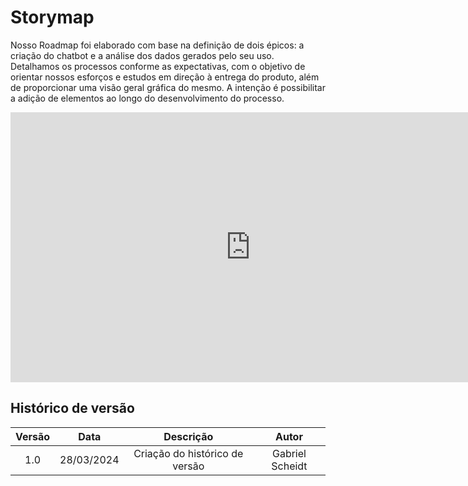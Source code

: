 # **Storymap**

Nosso Roadmap foi elaborado com base na definição de dois épicos: a criação do chatbot e a análise dos dados gerados pelo seu uso. Detalhamos os processos conforme as expectativas, com o objetivo de orientar nossos esforços e estudos em direção à entrega do produto, além de proporcionar uma visão geral gráfica do mesmo. A intenção é possibilitar a adição de elementos ao longo do desenvolvimento do processo.

<iframe width="768" height="432" src="https://miro.com/app/live-embed/uXjVKbl-21U=/?moveToViewport=-1838,-1262,1816,823&embedId=997691409214" frameborder="0" scrolling="no" allow="fullscreen; clipboard-read; clipboard-write" allowfullscreen></iframe>


## Histórico de versão

| Versão |    Data    |                       Descrição                       |      Autor       |
| :----: | :--------: | :---------------------------------------------------: | :--------------: |
|  1.0   | 28/03/2024 |           Criação do histórico de versão              |  Gabriel Scheidt |